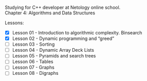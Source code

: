 Studying for C++ developer at Netology online school.\
Chapter 4: Algorithms and Data Structures

Lessons:
- [x] Lesson 01 - Introduction to algorithmic complexity. Binsearch
- [x] Lesson 02 - Dynamic programming and “greed”
- [ ] Lesson 03 - Sorting
- [ ] Lesson 04 - Dynamic Array Deck Lists
- [ ] Lesson 05 - Pyramids and search trees
- [ ] Lesson 06 - Tables
- [ ] Lesson 07 - Graphs
- [ ] Lesson 08 - Digraphs
